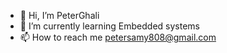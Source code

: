 - 👋 Hi, I’m PeterGhali
- 🌱 I’m currently learning Embedded systems
- 📫 How to reach me petersamy808@gmail.com

<!---
petersamyghali/petersamyghali is a ✨ special ✨ repository because its `README.md` (this file) appears on your GitHub profile.
You can click the Preview link to take a look at your changes.
--->
